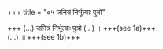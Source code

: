 +++
title = "०५ जनित्रं निर्भूत्याः पुत्रो"

+++
(…) जनित्रं निर्भूत्याः पुत्रो (…) । +++(see 1a)+++  
(…) ॥ +++(see 1b)+++